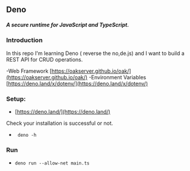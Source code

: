 ## Deno
##### A  **secure**  runtime for  **JavaScript**  and  **TypeScript**.


### Introduction
In this repo I'm learning Deno ( reverse the no,de.js) and I want to build a REST API for CRUD operations.

-Web Framework
[https://oakserver.github.io/oak/](https://oakserver.github.io/oak/)
-Environment Variables
[https://deno.land/x/dotenv/](https://deno.land/x/dotenv/)

### Setup:

 - [https://deno.land/](https://deno.land/)
 
 Check your installation is successful or not.
 
 - ` deno -h`
 ### Run 

 - `deno run --allow-net main.ts`
